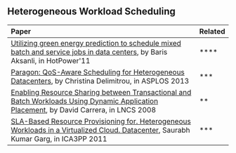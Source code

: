 ## Heterogeneous Workload Scheduling


|Paper| Related|
|:----|:-------|
|[Utilizing green energy prediction to schedule mixed batch and service jobs in data centers](http://dl.acm.org/citation.cfm?id=2039257), by Baris Aksanli, in HotPower'11| ****|
|[Paragon: QoS-Aware Scheduling for Heterogeneous Datacenters](http://web.stanford.edu/~cdel/2013.asplos.paragon.pdf), by Christina Delimitrou, in ASPLOS 2013| ***|
|[Enabling Resource Sharing between Transactional and Batch Workloads Using Dynamic Application Placement](http://link.springer.com/chapter/10.1007%2F978-3-540-89856-6_11), by David Carrera, in LNCS 2008| **|
|[SLA-Based Resource Provisioning for. Heterogeneous Workloads in a Virtualized Cloud. Datacenter](http://www.buyya.com/papers/HeterogenousWorkloadCloud-ICA3PP2011.pdf), Saurabh Kumar Garg, in ICA3PP 2011|***|
